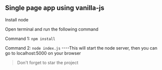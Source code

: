 ## Single page app using vanilla-js

Install node

Open terminal and run the following command

Command 1: `npm install`

Command 2: `node index.js` ----This will start the node server, then you can go to localhost:5000 on your browser

>Don't forget to star the project
